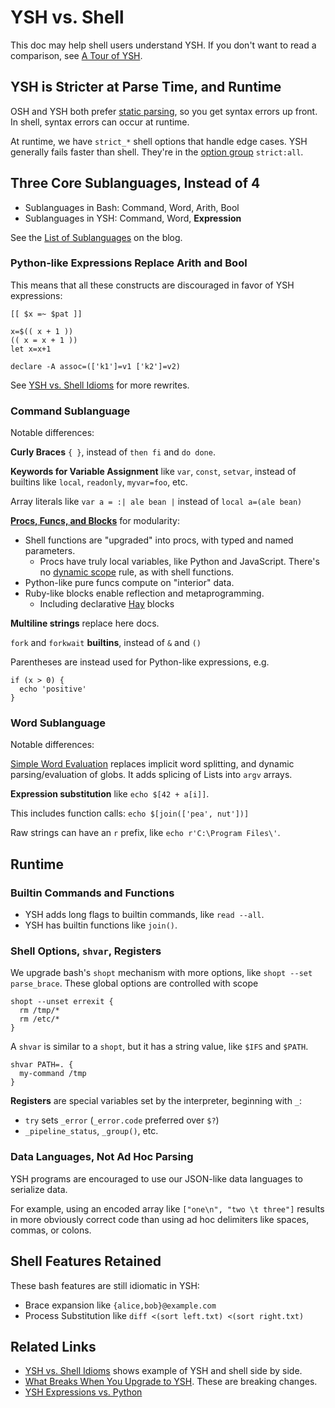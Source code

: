 ---
---

YSH vs. Shell
=============

This doc may help shell users understand YSH.  If you don't want to read a
comparison, see [A Tour of YSH](ysh-tour.html).

<div id="toc">
</div>

## YSH is Stricter at Parse Time, and Runtime

OSH and YSH both prefer [static
parsing](https://www.oilshell.org/blog/2016/10/22.html), so you get syntax
errors up front.  In shell, syntax errors can occur at runtime.

At runtime, we have `strict_*` shell options that handle edge cases.  YSH
generally fails faster than shell.  They're in the [option group](options.html)
`strict:all`.

## Three Core Sublanguages, Instead of 4

- Sublanguages in Bash: Command, Word, Arith, Bool
- Sublanguages in YSH: Command, Word, **Expression**

See the [List of
Sublanguages](https://www.oilshell.org/blog/2019/02/07.html#list-of-sublanguages)
on the blog.

### Python-like Expressions Replace Arith and Bool

This means that all these constructs are discouraged in favor of YSH
expressions:

```
[[ $x =~ $pat ]]

x=$(( x + 1 ))
(( x = x + 1 ))
let x=x+1

declare -A assoc=(['k1']=v1 ['k2']=v2)
```

See [YSH vs. Shell Idioms](idioms.html) for more rewrites.

### Command Sublanguage

Notable differences:

**Curly Braces** `{ }`, instead of `then fi` and `do done`.

**Keywords for Variable Assignment** like `var`, `const`, `setvar`, instead of
builtins like `local`, `readonly`, `myvar=foo`, etc.

Array literals like `var a = :| ale bean |` instead of `local a=(ale bean)`

**[Procs, Funcs, and Blocks](proc-func.html)** for modularity:

- Shell functions are "upgraded" into procs, with typed and named parameters.
  - Procs have truly local variables, like Python and JavaScript.  There's no
    [dynamic scope]($xref:dynamic-scope) rule, as with shell functions.
- Python-like pure funcs compute on "interior" data.
- Ruby-like blocks enable reflection and metaprogramming.
  - Including declarative [Hay](hay.html) blocks

**Multiline strings** replace here docs.

`fork` and `forkwait` **builtins**, instead of `&` and `()`

Parentheses are instead used for Python-like expressions, e.g.

    if (x > 0) {
      echo 'positive'
    }

### Word Sublanguage

Notable differences:

[Simple Word Evaluation](simple-word-eval.html) replaces implicit word
splitting, and dynamic parsing/evaluation of globs.  It adds splicing of Lists
into `argv` arrays.

**Expression substitution** like `echo $[42 + a[i]]`.

This includes function calls: `echo $[join(['pea', nut'])]`

Raw strings can have an `r` prefix, like `echo r'C:\Program Files\'`.

## Runtime

### Builtin Commands and Functions

- YSH adds long flags to builtin commands, like `read --all`.
- YSH has builtin functions like `join()`.

### Shell Options, `shvar`, Registers

We upgrade bash's `shopt` mechanism with more options, like `shopt --set
parse_brace`.  These global options are controlled with scope

    shopt --unset errexit {
      rm /tmp/*
      rm /etc/*
    }

A `shvar` is similar to a `shopt`, but it has a string value, like `$IFS` and
`$PATH`.

    shvar PATH=. {
      my-command /tmp
    }

**Registers** are special variables set by the interpreter, beginning with `_`:

- `try` sets `_error` (`_error.code` preferred over `$?`)
- `_pipeline_status`, `_group()`, etc.

<!--
## TODO

- String Safety: tagged strings, ${x|html}
  - maybe captureBuffer(^(echo hi))
- [Modules](modules.html): for organizing code into files.  'use'

-->

### Data Languages, Not Ad Hoc Parsing

YSH programs are encouraged to use our JSON-like data languages to serialize
data.

For example, using an encoded array like `["one\n", "two \t three"]` results in
more obviously correct code than using ad hoc delimiters like spaces, commas,
or colons.

## Shell Features Retained

These bash features are still idiomatic in YSH:

- Brace expansion like `{alice,bob}@example.com`
- Process Substitution like `diff <(sort left.txt) <(sort right.txt)`

## Related Links

- [YSH vs. Shell Idioms](idioms.html) shows example of YSH and shell side by
  side.
- [What Breaks When You Upgrade to YSH](upgrade-breakage.html).  These are
  breaking changes.
- [YSH Expressions vs. Python](ysh-vs-python.html)
